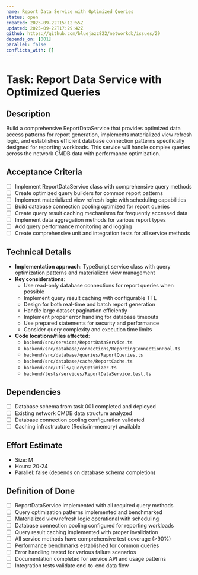 ```yaml
---
name: Report Data Service with Optimized Queries
status: open
created: 2025-09-22T15:12:55Z
updated: 2025-09-22T17:29:42Z
github: https://github.com/bluejazz822/networkdb/issues/29
depends_on: [001]
parallel: false
conflicts_with: []
---
```


# Task: Report Data Service with Optimized Queries

## Description
Build a comprehensive ReportDataService that provides optimized data access patterns for report generation, implements materialized view refresh logic, and establishes efficient database connection patterns specifically designed for reporting workloads. This service will handle complex queries across the network CMDB data with performance optimization.

## Acceptance Criteria
- [ ] Implement ReportDataService class with comprehensive query methods
- [ ] Create optimized query builders for common report patterns
- [ ] Implement materialized view refresh logic with scheduling capabilities
- [ ] Build database connection pooling optimized for report queries
- [ ] Create query result caching mechanisms for frequently accessed data
- [ ] Implement data aggregation methods for various report types
- [ ] Add query performance monitoring and logging
- [ ] Create comprehensive unit and integration tests for all service methods

## Technical Details
- **Implementation approach**: TypeScript service class with query optimization patterns and materialized view management
- **Key considerations**:
  - Use read-only database connections for report queries when possible
  - Implement query result caching with configurable TTL
  - Design for both real-time and batch report generation
  - Handle large dataset pagination efficiently
  - Implement proper error handling for database timeouts
  - Use prepared statements for security and performance
  - Consider query complexity and execution time limits
- **Code locations/files affected**:
  - `backend/src/services/ReportDataService.ts`
  - `backend/src/database/connections/ReportingConnectionPool.ts`
  - `backend/src/database/queries/ReportQueries.ts`
  - `backend/src/database/cache/ReportCache.ts`
  - `backend/src/utils/QueryOptimizer.ts`
  - `backend/tests/services/ReportDataService.test.ts`

## Dependencies
- [ ] Database schema from task 001 completed and deployed
- [ ] Existing network CMDB data structure analyzed
- [ ] Database connection pooling configuration validated
- [ ] Caching infrastructure (Redis/in-memory) available

## Effort Estimate
- Size: M
- Hours: 20-24
- Parallel: false (depends on database schema completion)

## Definition of Done
- [ ] ReportDataService implemented with all required query methods
- [ ] Query optimization patterns implemented and benchmarked
- [ ] Materialized view refresh logic operational with scheduling
- [ ] Database connection pooling configured for reporting workloads
- [ ] Query result caching implemented with proper invalidation
- [ ] All service methods have comprehensive test coverage (>90%)
- [ ] Performance benchmarks established for common queries
- [ ] Error handling tested for various failure scenarios
- [ ] Documentation completed for service API and usage patterns
- [ ] Integration tests validate end-to-end data flow
